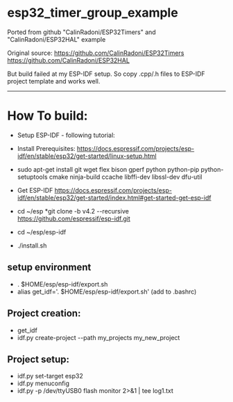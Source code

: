 # esp32_timer_group_example
Ported from github "CalinRadoni/ESP32Timers" and "CalinRadoni/ESP32HAL" example

Original source:
https://github.com/CalinRadoni/ESP32Timers
https://github.com/CalinRadoni/ESP32HAL

But build failed at my ESP-IDF setup. So copy .cpp/.h files to ESP-IDF project template and works well.

-------------
# How To build:
* Setup ESP-IDF - following tutorial:
* Install Prerequisites: https://docs.espressif.com/projects/esp-idf/en/stable/esp32/get-started/linux-setup.html
* sudo apt-get install git wget flex bison gperf python python-pip python-setuptools cmake ninja-build ccache libffi-dev libssl-dev dfu-util

* Get ESP-IDF https://docs.espressif.com/projects/esp-idf/en/stable/esp32/get-started/index.html#get-started-get-esp-idf
* cd ~/esp
*git clone -b v4.2 --recursive https://github.com/espressif/esp-idf.git
* cd ~/esp/esp-idf
* ./install.sh

## setup environment
* . $HOME/esp/esp-idf/export.sh
* alias get_idf='. $HOME/esp/esp-idf/export.sh'
(add to .bashrc)

## Project creation:
* get_idf
* idf.py create-project --path my_projects my_new_project

## Project setup:
* idf.py set-target esp32
* idf.py menuconfig
* idf.py -p /dev/ttyUSB0 flash monitor 2>&1 | tee log1.txt




